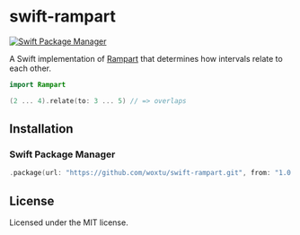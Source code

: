 # swift-rampart

[![Swift Package Manager](https://img.shields.io/badge/Swift%20Package%20Manager-compatible-brightgreen.svg?style=flat-square)](https://github.com/apple/swift-package-manager)

A Swift implementation of [Rampart](https://github.com/tfausak/rampart) that determines how intervals relate to each other.

```swift
import Rampart

(2 ... 4).relate(to: 3 ... 5) // => overlaps
```

## Installation

### Swift Package Manager

```swift
.package(url: "https://github.com/woxtu/swift-rampart.git", from: "1.0.0")
```

## License

Licensed under the MIT license.
